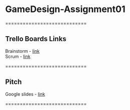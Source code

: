 # GameDesign-Assignment01

============================
## Trello Boards Links

Brainstorm - [link](https://trello.com/b/fcgsUdT9/brainstorm-ca1-pandoras-box)
<br />
Scrum - [link](https://trello.com/b/ieOV2o3q/ca1-pandoras-box)

============================
## Pitch

Google slides - [link](https://docs.google.com/presentation/d/1KClzROpYA486kBuBbJTN4kOGRkNRQQVlqt65r2l42Qo/edit?usp=sharing)

============================
